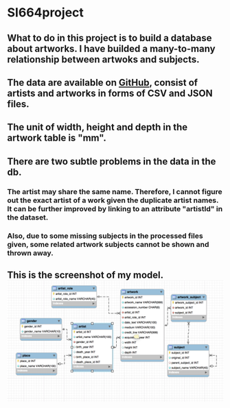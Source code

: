 # SI664project
## What to do in this project is to build a database about artworks. I have builded a many-to-many relationship between artwoks and subjects.
## The data are available on [GitHub](https://github.com/tategallery/collection), consist of artists and artworks in forms of CSV and JSON files. 
## The unit of width, height and depth in the artwork table is "mm".
## There are two subtle problems in the data in the db.
### The artist may share the same name. Therefore, I cannot figure out the exact artist of a work given the duplicate artist names. It can be further improved by linking to an attribute "artistId" in the dataset. 
### Also, due to some missing subjects in the processed files given, some related artwork subjects cannot be shown and thrown away.
## This is the screenshot of my model. ![model picture](/static/img/model.png)